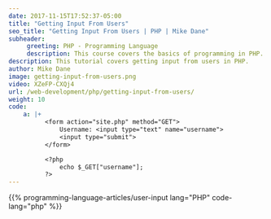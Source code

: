 ```yaml
---
date: 2017-11-15T17:52:37-05:00
title: "Getting Input From Users"
seo_title: "Getting Input From Users | PHP | Mike Dane"
subheader:
     greeting: PHP - Programming Language
     description: This course covers the basics of programming in PHP. Work your way through the videos/articles and I'll teach you everything you need to know to start your programming journey!
description: This tutorial covers getting input from users in PHP.
author: Mike Dane
image: getting-input-from-users.png
video: XZeFP-CXQj4
url: /web-development/php/getting-input-from-users/
weight: 10
code:
    a: |+
          <form action="site.php" method="GET">
              Username: <input type="text" name="username">
              <input type="submit">
          </form>

          <?php
              echo $_GET["username"];
          ?>
---
```


{{% programming-language-articles/user-input lang="PHP" code-lang="php" %}}
